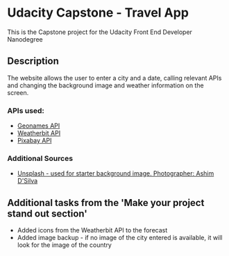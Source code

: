 # Udacity Capstone - Travel App

This is the Capstone project for the Udacity Front End Developer Nanodegree

## Description

The website allows the user to enter a city and a date, calling relevant APIs and changing the background image and weather information on the screen.

### APIs used:

- [Geonames API](http://www.geonames.org/export/web-services.html)
- [Weatherbit API](https://www.weatherbit.io/account/create)
- [Pixabay API](https://pixabay.com/api/docs/)

### Additional Sources

- [Unsplash - used for starter background image. Photographer: Ashim D'Silva](https://unsplash.com/photos/pGcqw1ARGyg)

## Additional tasks from the 'Make your project stand out section'

- Added icons from the Weatherbit API to the forecast
- Added image backup - if no image of the city entered is available, it will look for the image of the country
